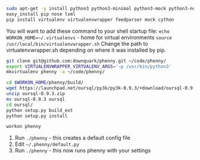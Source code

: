 ```bash
sudo apt-get -y install python3 python3-minimal python3-mock python3-nose python3-pkg-resources python3-tk python3.2 python3.2-minimal libpython3.2 python3-dev python3-lxml python3.2-dev python-virtualenv libxml2-dev libxslt1-dev idle-python3.2 idle3 git-core
easy_install pip nose lxml
pip install virtualenv virtualenvwrapper feedparser mock cython
```

You will want to add these command to your shell startup file:
`echo WORKON_HOME=~/.virtualenvs` - home for virtual environments
`source /usr/local/bin/virtualenvwrapper.sh`
Change the path to virtualenvwrapper.sh depending on where it was installed by pip.

```bash
git clone git@github.com:downquark/phenny.git ~/code/phenny/
export VIRTUALENVWRAPPER_VIRTUALENV_ARGS='-p /usr/bin/python3'
mkvirtualenv phenny -a ~/code/phenny/

cd $WORKON_HOME/phenny/build/
wget https://launchpad.net/oursql/py3k/py3k-0.9.3/+download/oursql-0.9.3.zip
unzip oursql-0.9.3.zip
mv oursql-0.9.3 oursql
cd oursql/
python setup.py build_ext
python setup.py install

workon phenny
```
1. Run `./phenny` - this creates a default config file
2. Edit `~/.phenny/default.py`
3. Run `./phenny` - this now runs phenny with your settings
